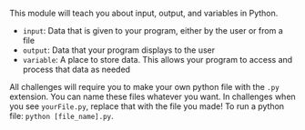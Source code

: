 This module will teach you about input, output, and variables in Python.

- `input`: Data that is given to your program, either by the user or from a file
- `output`: Data that your program displays to the user
- `variable`: A place to store data. This allows your program to access and process that data as needed

All challenges will require you to make your own python file with the `.py` extension. You can name these files whatever you want. In challenges when you see `yourFile.py`, replace that with the file you made!
To run a python file: `python [file_name].py`.
